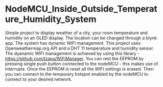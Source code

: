 # NodeMCU_Inside_Outside_Temperature_Humidity_System
Simple project to display weather of a city, your room temperature and humidity on an OLED display. The location can be changed through a blynk app. The system has dynamic WIFI management.
This project uses Openweathermap.org API and a DHT 11 temperature and humidity sensor.
The dyanamic WIFI management is achieved by using this library - https://github.com/tzapu/WiFiManager.
You can rest the EEPROM by pressing single push button connected to the nodeMCU - this makes use of interrupts.
Once the EEPROM is reset all the WIFI settings is erased.
Then you can connect to the temporary hotspot enabled by the nodeMCU to connect to your desired network.
